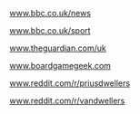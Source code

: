 www.bbc.co.uk/news

www.bbc.co.uk/sport

www.theguardian.com/uk

www.boardgamegeek.com

www.reddit.com/r/priusdwellers

www.reddit.com/r/vandwellers
